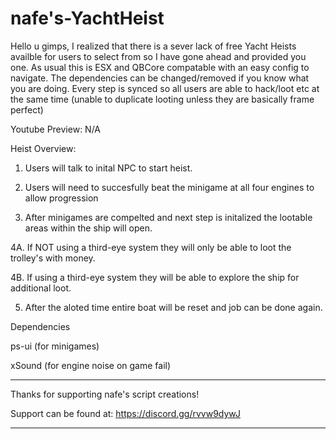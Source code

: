 # nafe's-YachtHeist

Hello u gimps, 
I realized that there is a sever lack of free Yacht Heists availble for users to select from so I have gone ahead and provided you one.
As usual this is ESX and QBCore compatable with an easy config to navigate. The dependencies can be changed/removed if you know what you are doing. Every step is synced so all users are able to hack/loot etc at the same time (unable to duplicate looting unless they are basically frame perfect)


Youtube Preview: N/A


Heist Overview:

1. Users will talk to inital NPC to start heist.

2. Users will need to succesfully beat the minigame at all four engines to allow progression

3. After minigames are compelted and next step is initalized the lootable areas within the ship will open.

4A. If NOT using a third-eye system they will only be able to loot the trolley's with money.

4B. If using a third-eye system they will be able to explore the ship for additional loot.

5. After the aloted time entire boat will be reset and job can be done again.


Dependencies

ps-ui (for minigames)

xSound (for engine noise on game fail)


----------------------------------------------------------------------
Thanks for supporting nafe's script creations!

Support can be found at: https://discord.gg/rvvw9dywJ



----------------------------------------------------------------------
